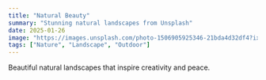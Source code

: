 ```yaml
---
title: "Natural Beauty"
summary: "Stunning natural landscapes from Unsplash"
date: 2025-01-26
image: "https://images.unsplash.com/photo-1506905925346-21bda4d32df4?ixlib=rb-4.0.3&ixid=M3wxMjA3fDB8MHxwaG90by1wYWdlfHx8fGVufDB8fHx8fA%3D%3D&auto=format&fit=crop&w=1000&q=80"
tags: ["Nature", "Landscape", "Outdoor"]
---
```


Beautiful natural landscapes that inspire creativity and peace.
